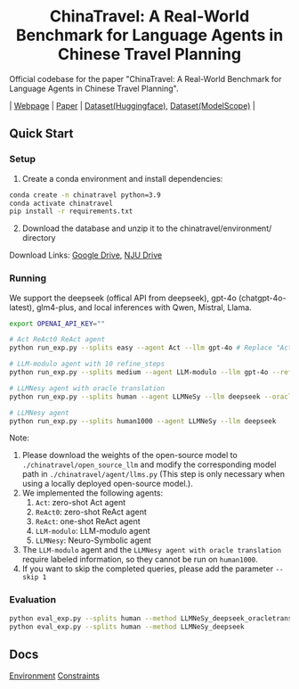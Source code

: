 <center>
  <h1>ChinaTravel: A Real-World Benchmark for Language Agents in Chinese Travel Planning
</h1>
</center>

Official codebase for the paper "ChinaTravel: A Real-World Benchmark for Language Agents in Chinese Travel Planning".

| [Webpage](https://www.lamda.nju.edu.cn/shaojj/chinatravel/) | [Paper](https://arxiv.org/abs/2412.13682) | [Dataset(Huggingface)](https://huggingface.co/datasets/LAMDA-NeSy/ChinaTravel), [Dataset(ModelScope)](https://www.modelscope.cn/datasets/Cbphcr/ChinaTravel) |

<!-- 
![Overview](images/overview.png) -->

## Quick Start

### Setup

1. Create a conda environment and install dependencies:

```bash
conda create -n chinatravel python=3.9  
conda activate chinatravel  
pip install -r requirements.txt  
```

2. Download the database and unzip it to the chinatravel/environment/ directory

Download Links: [Google Drive](https://drive.google.com/drive/folders/1bJ7jA5cfExO_NKxKfi9qgcxEbkYeSdAU?usp=drive_link), [NJU Drive](https://box.nju.edu.cn/d/dd83e5a4a9e242ed8eb4/)

### Running

We support the deepseek (offical API from deepseek), gpt-4o (chatgpt-4o-latest), glm4-plus, and local inferences with Qwen, Mistral, Llama.

```bash
export OPENAI_API_KEY=""

# Act ReAct0 ReAct agent
python run_exp.py --splits easy --agent Act --llm gpt-4o # Replace "Act" with "ReAct0" or "ReAct" for other pure neural agents

# LLM-modulo agent with 10 refine_steps
python run_exp.py --splits medium --agent LLM-modulo --llm gpt-4o --refine_steps 10

# LLMNesy agent with oracle translation
python run_exp.py --splits human --agent LLMNeSy --llm deepseek --oracle_translation

# LLMNesy agent
python run_exp.py --splits human1000 --agent LLMNeSy --llm deepseek 
```

Note: 
1. Please download the weights of the open-source model to `./chinatravel/open_source_llm` and modify the corresponding model path in `./chinatravel/agent/llms.py` (This step is only necessary when using a locally deployed open-source model.).
2. We implemented the following agents:
   1. `Act`: zero-shot Act agent
   2. `ReAct0`: zero-shot ReAct agent
   3. `ReAct`: one-shot ReAct agent
   4. `LLM-modulo`: LLM-modulo agent
   5. `LLMNesy`: Neuro-Symbolic agent
3. The `LLM-modulo` agent and the `LLMNesy agent with oracle translation` require labeled information, so they cannot be run on `human1000`.
4. If you want to skip the completed queries, please add the parameter `--skip 1`
### Evaluation

```bash
python eval_exp.py --splits human --method LLMNeSy_deepseek_oracletranslation
python eval_exp.py --splits human --method LLMNeSy_deepseek
```

## Docs

[Environment](chinatravel/environment/readme.md)
[Constraints](chinatravel/symbol_verification/readme.md)